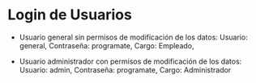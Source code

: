 # Login de Usuarios

-   Usuario general sin permisos de modificación de los datos:
    Usuario: general,
    Contraseña: programate,
    Cargo: Empleado,

-   Usuario administrador con permisos de modificación de los datos:
    Usuario: admin,
    Contraseña: programate,
    Cargo: Administrador
